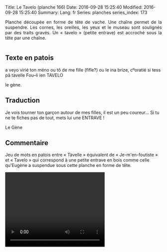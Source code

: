 Title: Le Tavelo (planche 166)
Date: 2016-09-28 15:25:40
Modified: 2016-09-28 15:25:40
Summary: 
Lang: fr
Series: planches
series_index: 173

<p style="text-align:justify;">Planche découpée en forme de tête de vache. Une chaîne permet de la suspendre. Les cornes, les oreilles, les yeux et le museau sont soulignés par des traits gravés. Un « tavelo » (petite entrave) est accroché sous la tête par une chaîne.</p>

<figure class="image-block" style="float: center;">
  <img alt="" src="{static}/images/planche_166.png">
  <figcaption style="max-width: 389px"></figcaption>
</figure>


## Texte en patois
a veyo virié ton méno ou tô de me fille (fifle?) ou le ina brize, cºoratié si tess pâ tàvelle Fou–li ien TAVELO

le gène.

## Traduction
Je vois tourner ton garçon autour de mes filles, il est un peu coureur… Si tu ne te fiches pas de tout, mets lui une ENTRAVE !

Le Gène

## Commentaire
Jeu de mots en patois entre « Tàvelle » équivalent de « Je-m'en-foutiste » et « Tavelo » qui correspond à une petite entrave en bois comme celle qu'Eugène a suspendue sous cette planche en forme de tête.


<video width="320" height="240" controls>
  <source src="https://d1njpgd0ygatdn.cloudfront.net/video_166.mp4" type="video/mp4">
</video>
